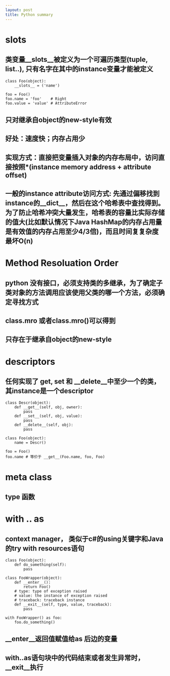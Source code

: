 ```yaml
---
layout: post
title: Python summary
---
```


# slots
## 类变量__slots__被定义为一个可遍历类型(tuple, list..), 只有名字在其中的instance变量才能被定义
```
class Foo(object):
    __slots__ = ('name')

foo = Foo()
foo.name = 'foo'    # Right
foo.value = 'value' # AttributeError
```
## 只对继承自object的new-style有效
## 好处：速度快；内存占用少
## 实现方式：直接把变量插入对象的内存布局中，访问直接按照*(instance memory address + attribute offset)
## 一般的instance attribute访问方式: 先通过偏移找到instance的__dict__，然后在这个哈希表中查找得到。为了防止哈希冲突大量发生，哈希表的容量比实际存储的值大(比如默认情况下Java HashMap的内存占用量是有效值的内存占用至少4/3倍)，而且时间复复杂度最坏O(n)


# Method Resoluation Order
## python 没有接口，必须支持类的多继承，为了确定子类对象的方法调用应该使用父类的哪一个方法，必须确定寻找方式
## class.__mro__ 或者class.mro()可以得到
## 只存在于继承自object的new-style


# descriptors
## 任何实现了 __get__, __set__ 和 __delete__中至少一个的类，其instance是一个descriptor
```
class Descr(object):
    def __get__(self, obj, owner):
        pass
    def __set__(self, obj, value):
        pass
    def __delete__(self, obj):
        pass

class Foo(object):
    name = Descr()

foo = Foo()
foo.name # 等价于 __get__(Foo.name, foo, Foo)
```

# meta class
## type 函数


# with .. as
## context manager， 类似于c#的using关键字和Java的try with resources语句
```
class Foo(object):
    def do_something(self):
        pass

class FooWrapper(object):
    def __enter__():
        return Foo()
    # type: type of exception raised
    # value: the instance of exception raised
    # traceback: traceback instance
    def __exit__(self, type, value, traceback):
        pass

with FooWrapper() as foo:
    foo.do_something()
```
## __enter__返回值赋值给as 后边的变量
## with..as语句块中的代码结束或者发生异常时，__exit__执行

# 